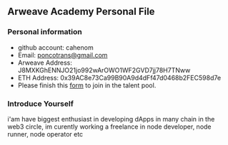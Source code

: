 ## Arweave Academy Personal File

### Personal information

- github account: cahenom
- Email: poncotrans@gmail.com
- Arweave Address: J8MXKGhENNJO21jo992wArOWO1WF2GVD7jj78H7TNww
- ETH Address: 0x39AC8e73Ca99B90A9d4dFf47d0468b2FEC598d7e
- Please finish this [form](https://docs.google.com/forms/d/e/1FAIpQLSfWA5fIIcBgmRppm3jNz5vmf9Mai_QMVil-2pO4r7YKn_Zhtw/viewform?usp=sf_link) to join in the talent pool.

### Introduce Yourself
 i'am have biggest enthusiast in developing dApps in many chain in the web3 circle, im curently working a freelance in node developer, node runner, node operator etc
